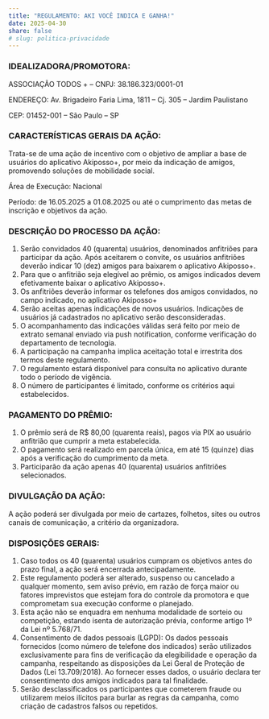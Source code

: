 ```yaml
---
title: "REGULAMENTO: AKI VOCÊ INDICA E GANHA!"
date: 2025-04-30
share: false
# slug: politica-privacidade
---
```

<style>
    main .container:last-child {
        display: none !important;
    }
</style>

### IDEALIZADORA/PROMOTORA:

ASSOCIAÇÃO TODOS + – CNPJ: 38.186.323/0001-01

ENDEREÇO: Av. Brigadeiro Faria Lima, 1811 – Cj. 305 – Jardim Paulistano

CEP: 01452-001 – São Paulo – SP

### CARACTERÍSTICAS GERAIS DA AÇÃO:
Trata-se de uma ação de incentivo com o objetivo de ampliar a base de usuários do aplicativo Akiposso+, por meio da indicação de amigos, promovendo soluções de mobilidade social.

Área de Execução: Nacional

Período: de 16.05.2025 a 01.08.2025  ou até o cumprimento das metas de inscrição e objetivos da ação.

### DESCRIÇÃO DO PROCESSO DA AÇÃO:
1.	Serão convidados 40 (quarenta)  usuários,  denominados anfitriões para participar da ação.
Após aceitarem o convite, os usuários anfitriões deverão indicar 10 (dez) amigos para baixarem o aplicativo Akiposso+.
2.	Para que o anfitrião seja elegível ao prêmio, os amigos indicados devem efetivamente baixar o aplicativo Akiposso+.
3.	Os anfitriões deverão informar os telefones dos amigos convidados, no campo indicado, no aplicativo Akiposso+
4.	Serão aceitas apenas indicações de novos usuários. Indicações de usuários já cadastrados no aplicativo serão desconsideradas.
5.	 O acompanhamento das indicações válidas será feito por meio de extrato semanal enviado via push notification, conforme verificação do departamento de tecnologia.
6.	 A participação na campanha implica aceitação total e irrestrita dos termos deste regulamento.
7.	 O regulamento estará disponível para consulta no aplicativo durante todo o período de vigência.
8.	 O número de participantes é limitado, conforme os critérios aqui estabelecidos.

### PAGAMENTO DO PRÊMIO:
1.	O prêmio será de R$ 80,00 (quarenta reais), pagos via PIX ao usuário anfitrião que cumprir a meta estabelecida.
2.	O pagamento será realizado em parcela única, em até 15 (quinze) dias após a verificação do cumprimento da meta. 
3.	 Participarão da ação apenas 40 (quarenta) usuários anfitriões selecionados.

### DIVULGAÇÃO DA AÇÃO:
A ação poderá ser divulgada por meio de cartazes, folhetos, sites ou outros canais de comunicação, a critério da organizadora.

### DISPOSIÇÕES GERAIS:
1.	Caso todos os 40 (quarenta) usuários cumpram os objetivos antes do prazo final, a ação será encerrada antecipadamente.
2.	Este regulamento poderá ser alterado, suspenso ou cancelado a qualquer momento, sem aviso prévio, em razão de força maior ou fatores imprevistos que estejam fora do controle da promotora e que comprometam sua execução conforme o planejado.
3.	Esta ação não se enquadra em nenhuma modalidade de sorteio ou competição, estando isenta de autorização prévia, conforme artigo 1º da Lei nº 5.768/71.
4.	Consentimento de dados pessoais (LGPD):  Os dados pessoais fornecidos (como número de telefone dos indicados) serão utilizados exclusivamente para fins de verificação da elegibilidade e operação da campanha, respeitando as disposições da Lei Geral de Proteção de Dados (Lei 13.709/2018). Ao fornecer esses dados, o usuário declara ter consentimento dos amigos indicados para tal finalidade.
5.	Serão desclassificados os participantes que cometerem fraude ou utilizarem meios ilícitos para burlar as regras da campanha, como criação de cadastros falsos ou repetidos.
